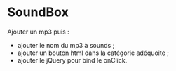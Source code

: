 SoundBox
========

Ajouter un mp3 puis :
- ajouter le nom du mp3 à sounds ;
- ajouter un bouton html dans la catégorie adéquoite ;
- ajouter le jQuery pour bind le onClick.
